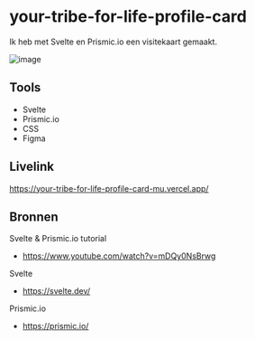 # your-tribe-for-life-profile-card

Ik heb met Svelte en Prismic.io een visitekaart gemaakt.

![image](https://github.com/r20222/your-tribe-for-life-profile-card/assets/101579892/09ac9c0d-9e04-4277-85ec-c3f522bafc1e)



## Tools

* Svelte
* Prismic.io
* CSS
* Figma

## Livelink

https://your-tribe-for-life-profile-card-mu.vercel.app/

## Bronnen

Svelte & Prismic.io tutorial
* https://www.youtube.com/watch?v=mDQy0NsBrwg

Svelte 
* https://svelte.dev/

Prismic.io
* https://prismic.io/

